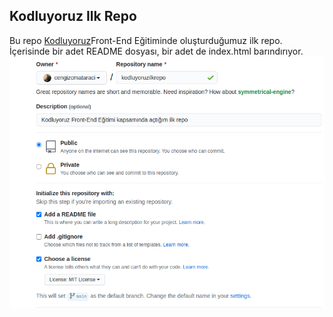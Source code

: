 ## Kodluyoruz Ilk Repo
Bu repo [Kodluyoruz](https://kodluyoruz.org/)Front-End Eğitiminde oluşturduğumuz ilk repo. İçerisinde bir adet README dosyası, bir adet de index.html barındırıyor.
![Resim Açıklaması](https://github.com/Kodluyoruz/taskforce/blob/main/git/odev1/figures/github.png)
